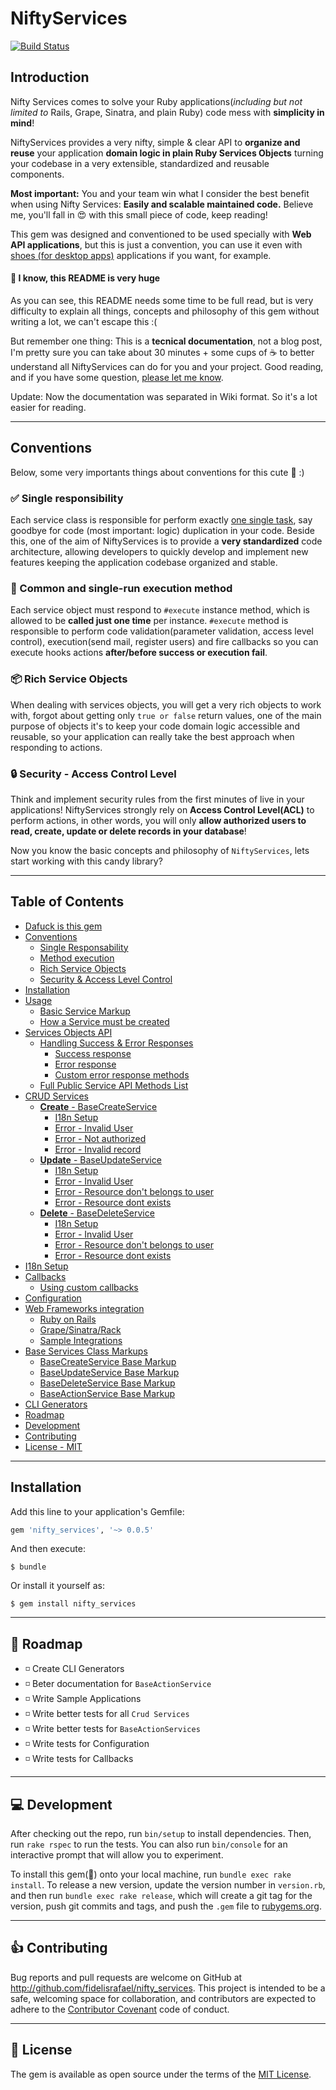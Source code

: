 # NiftyServices

[![Build Status](https://travis-ci.org/fidelisrafael/nifty_services.svg)](https://travis-ci.org/fidelisrafael/nifty_services)
## Introduction

Nifty Services comes to solve your Ruby applications(*including but not limited to* Rails, Grape, Sinatra, and plain Ruby) code mess with **simplicity in mind**!

NiftyServices provides a very nifty, simple & clear API to **organize and reuse** your application **domain logic in plain Ruby Services Objects** turning your codebase in a very extensible, standardized and reusable components.

**Most important:** You and your team win what I consider the best benefit when using Nifty Services: **Easily and scalable maintained code.**
 Believe me, you'll fall in :heart_eyes: with this small piece of code, keep reading!

This gem was designed and conventioned to be used specially with **Web API applications**, but this is just a convention, you can use it even with [shoes (for desktop apps)](https://github.com/shoes/shoes) applications if you  want, for example.

#### :book: I know, this README is very huge

As you can see, this README needs some time to be full read, but is very difficulty to explain all things, concepts and philosophy of this gem without writing a lot, we can't escape this :(

But remember one thing: This is a **tecnical documentation**, not a blog post, I'm pretty sure you can take about 30 minutes + some cups of :coffee: to better understand all NiftyServices can
do for you and your project. Good reading, and if you have some question, [please let me know](issues/new).

Update: Now the documentation was separated in Wiki format. So it's a lot easier for reading.

---

## Conventions

Below, some very importants things about conventions for this cute :gem: :)

### :white_check_mark: Single responsibility <a name="conventions-single-responsibility"></a>

Each service class is responsible for perform exactly [one single task](https://en.wikipedia.org/wiki/Single_responsibility_principle), say goodbye for code (most important: logic) duplication in your code.
Beside this, one of the aim of NiftyServices is to provide a **very standardized** code architecture, allowing developers to quickly develop and implement new features keeping the application codebase organized and stable.

### :hammer: Common and single-run execution method

Each service object must respond to `#execute` instance method, which is allowed to be **called just one time** per instance.
`#execute` method is responsible to perform code validation(parameter validation, access level control), execution(send mail, register users) and fire callbacks so you can execute hooks actions **after/before success or execution fail**.

### :package: Rich Service Objects

When dealing with services objects, you will get a very rich objects to work with, forgot about getting only `true or false` return values, one of the main purpose of objects it's to keep your code domain logic accessible and reusable, so your application can really take the best approach when responding to actions.

### :lock: Security - Access Control Level

Think and implement security rules from the first minutes of live in your applications! NiftyServices strongly rely on **Access Control Level(ACL)** to perform actions, in other words, you will only **allow authorized users to read, create, update or delete records in your database**!

Now you know the basic concepts and philosophy of `NiftyServices`, lets start working with this candy library?

---

## Table of Contents

* [Dafuck is this gem](#introduction)
* [Conventions](#conventions)
  * [Single Responsability](#conventions-single-responsibility)
  * [Method execution](#hammer-common-and-single-run-execution-method)
  * [Rich Service Objects](#package-rich-service-objects)
  * [Security & Access Level Control](#lock-security---access-control-level)
* [Installation](#installation)
* [Usage](./docs/usage.md#usage)
  * [Basic Service Markup](./docs/usage.md#basic-service-markup)
  * [How a Service must be created](./docs/usage.md#wrapping-things-up)
* [Services Objects API](./docs/api.md#services-public-api)
  * [Handling Success & Error Responses](./docs/api.md#success--error-responses)
      * [Success response](./docs/api.md#white_check_mark-handling-success-zap)
      * [Error response](./docs/api.md#red_circle-handling-error-boom)
      * [Custom error response methods](./docs/api.md#custom-error-response-methods)
  * [Full Public Service API Methods List](./docs/api.md#full-public-api-methods-list)
* [CRUD Services](./docs/crud_services.md#crud-services)
  * [**Create** - BaseCreateService](./docs/crud_services.md#white_check_mark-crud-create)
      * [I18n Setup](./docs/crud_services.md#earth_americas-i18n-setup)
      * [Error - Invalid User](./docs/crud_services.md#alien-invalid-user)
      * [Error - Not authorized](./docs/crud_services.md#no_entry_sign-not-authorized-to-create)
      * [Error - Invalid record](./docs/crud_services.md#boom-record-is-invalid)
  * [**Update** - BaseUpdateService](./docs/crud_services.md#white_check_mark-crud-update)
      * [I18n Setup](./docs/crud_services.md#earth_asia-i18n-setup)
      * [Error - Invalid User](./docs/crud_services.md#update-resource-user-invalid)
      * [Error - Resource don't belongs to user](./docs/crud_services.md#update-resource-dont-belongs-to-user)
      * [Error - Resource dont exists](./docs/crud_services.md#update-resource-dont-exists)
  * [**Delete** - BaseDeleteService](./docs/crud_services.md#white_check_mark-crud-delete)
      * [I18n Setup](./docs/crud_services.md#earth_africa-i18n-setup)
      * [Error - Invalid User](./docs/crud_services.md#delete-resource-user-invalid)
      * [Error - Resource don't belongs to user](./docs/crud_services.md#delete-resource-dont-belongs-to-user)
      * [Error - Resource dont exists](./docs/crud_services.md#delete-resource-dont-exists)
* [I18n Setup](./docs/i18n.md)
* [Callbacks](./docs/callbacks.md)
  * [Using custom callbacks](./docs/callbacks.md#creating-custom-callbacks)
* [Configuration](./docs/configuration.md)
* [Web Frameworks integration](./docs/webframeworks_integration.md)
  * [Ruby on Rails](./docs/webframeworks_integration.md#frameworks-rails)
  * [Grape/Sinatra/Rack](./docs/webframeworks_integration.md#frameworks-rack)
  * [Sample Integrations](./docs/webframeworks_integration.md#integration-examples)
* [Base Services Class Markups](./docs/services_markup.md)
  * [BaseCreateService Base Markup](./docs/services_markup.md#basecreateservice-basic-markup)
  * [BaseUpdateService Base Markup](./docs/services_markup.md#baseupdateservice-basic-markup)
  * [BaseDeleteService Base Markup](./docs/services_markup.md#basedeleteservice-basic-markup)
  * [BaseActionService Base Markup](./docs/services_markup.md#baseactionservice-basic-markup)
* [CLI Generators](./docs/cli.md)
* [Roadmap](#roadmap)
* [Development](#computer-development)
* [Contributing](#thumbsup-contributing)
* [License - MIT](#memo-license)


---

## Installation

Add this line to your application's Gemfile:

```ruby
gem 'nifty_services', '~> 0.0.5'
```

And then execute:

    $ bundle

Or install it yourself as:

    $ gem install nifty_services

---

## :calendar: Roadmap <a name="roadmap"></a>

- :white_medium_small_square: Create CLI Generators
- :white_medium_small_square: Beter documentation for `BaseActionService`
- :white_medium_small_square: Write Sample Applications
- :white_medium_small_square: Write better tests for all `Crud Services`
- :white_medium_small_square: Write better tests for `BaseActionServices`
- :white_medium_small_square: Write tests for Configuration
- :white_medium_small_square: Write tests for Callbacks

---

## :computer: Development

After checking out the repo, run `bin/setup` to install dependencies. Then, run `rake rspec` to run the tests. You can also run `bin/console` for an interactive prompt that will allow you to experiment.

To install this gem(:gem:) onto your local machine, run `bundle exec rake install`. To release a new version, update the version number in `version.rb`, and then run `bundle exec rake release`, which will create a git tag for the version, push git commits and tags, and push the `.gem` file to [rubygems.org](https://rubygems.org).

---

## :thumbsup: Contributing

Bug reports and pull requests are welcome on GitHub at http://github.com/fidelisrafael/nifty_services. This project is intended to be a safe, welcoming space for collaboration, and contributors are expected to adhere to the [Contributor Covenant](contributor-covenant.org) code of conduct.

---

## :memo: License

The gem is available as open source under the terms of the [MIT License](http://opensource.org/licenses/MIT).